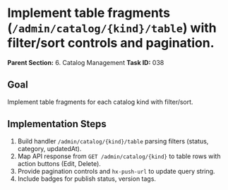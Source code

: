 # Implement table fragments (`/admin/catalog/{kind}/table`) with filter/sort controls and pagination.

**Parent Section:** 6. Catalog Management
**Task ID:** 038

## Goal
Implement table fragments for each catalog kind with filter/sort.

## Implementation Steps
1. Build handler `/admin/catalog/{kind}/table` parsing filters (status, category, updatedAt).
2. Map API response from `GET /admin/catalog/{kind}` to table rows with action buttons (Edit, Delete).
3. Provide pagination controls and `hx-push-url` to update query string.
4. Include badges for publish status, version tags.
